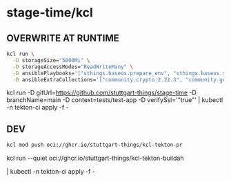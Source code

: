 # stage-time/kcl

## OVERWRITE AT RUNTIME

```bash
kcl run \
  -D storageSize="5000Mi" \
  -D storageAccessModes="ReadWriteMany" \
  -D ansiblePlaybooks='["sthings.baseos.prepare_env", "sthings.baseos.setup", "sthings.apps.deploy"]' \
  -D ansibleExtraCollections='["community.crypto:2.22.3", "community.general:10.1.0", "community.vmware:5.2.0"]' -D ansiblePlaybooks='["sthings.baseos.prepare_env", "sthings.baseos.setup"]'
```

kcl run -D gitUrl=https://github.com/stuttgart-things/stage-time -D branchName=main -D context=tests/test-app -D verifySsl='"true"' | kubectl -n tekton-ci apply -f -


## DEV

```bash
kcl mod push oci://ghcr.io/stuttgart-things/kcl-tekton-pr
```



kcl run --quiet oci://ghcr.io/stuttgart-things/kcl-tekton-buildah



| kubectl -n tekton-ci apply -f -
